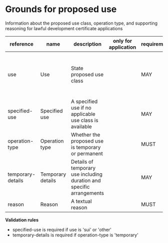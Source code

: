 # Grounds for proposed use

Information about the proposed use class, operation type, and supporting reasoning for lawful development certificate applications


| reference | name | description | only for application | requirement | notes |
| --- | --- | --- | --- | --- | --- |
| use | Use | State proposed use class |  | MAY | Select from the **use-class** enum. an option needs to be "other" |
| specified-use | Specified use | A specified use if no applicable use class is available |  | MAY |  |
| operation-type | Operation type | Whether the proposed use is temporary or permanent |  | MUST | Select from the **operation-type** enum |
| temporary-details | Temporary details | Details of temporary use including duration and specific arrangements |  | MAY |  |
| reason | Reason | A textual reason |  | MUST |  |

**Validation rules**

- specified-use is required if use is 'sui' or 'other'
- temporary-details is required if operation-type is 'temporary'